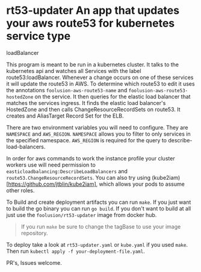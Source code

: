 # rt53-updater An app that updates your aws route53 for kubernetes service type
loadBalancer

This program is meant to be run in a kubernetes cluster. It talks to the
kubernetes api and watches all Services with the label route53:loadBalancer.
Whenever a change occurs on one of these services it will update the route53 in
AWS. To determine which route53 to edit it uses the annotations
`foolusion-aws-route53-name` and `foolusion-aws-route53-hostedZone` on the
service. It then queries for the elastic load balancer that matches the
services ingress. It finds the elastic load balancer's HostedZone and then
calls ChangeResourceRecordSets on route53. It creates and AliasTarget Record
Set for the ELB.

There are two environment variables you will need to configure. They are
`NAMESPACE` and `AWS_REGION`. `NAMESPACE` allows you to filter to only services
in the specified namespace. `AWS_REGION` is required for the query to
describe-load-balancers.

In order for aws commands to work the instance profile your cluster workers use
will need permission to `easticloadbalancing:DescribeLoadBalancers` and
`route53.ChangeResourceRecordSets`. You can also try using
(kube2iam)[https://github.com/jtblin/kube2iam], which allows your pods to
assume other roles.

To Build and create deployment artifacts you can run `make`. If you just want
to build the go binary you can run `go build`. If you don't want to build at
all just use the `foolusion/rt53-updater` image from docker hub.

> If you run `make` be sure to change the tagBase to use your image repository.

To deploy take a look at `rt53-updater.yaml` or `kube.yaml` if you used `make`.
Then run `kubectl apply -f your-deployment-file.yaml`.

PR's, Issues welcome.
